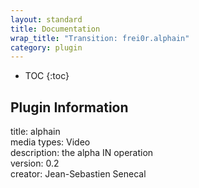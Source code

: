 ```yaml
---
layout: standard
title: Documentation
wrap_title: "Transition: frei0r.alphain"
category: plugin
---
```

* TOC
{:toc}

## Plugin Information

title: alphain  
media types:
Video  
description: the alpha IN operation  
version: 0.2  
creator: Jean-Sebastien Senecal  
